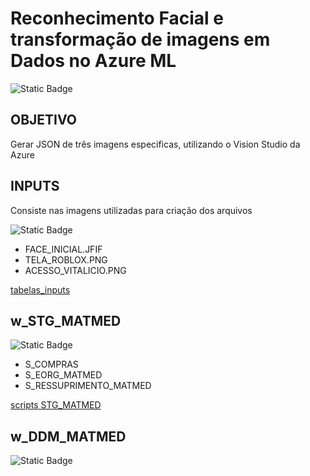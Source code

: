 # Reconhecimento Facial e transformação de imagens em Dados no Azure ML

![Static Badge](https://img.shields.io/badge/-DESAFIO_DE_PROJETO-blue)


## OBJETIVO

Gerar JSON de três imagens especificas, utilizando o Vision Studio da Azure

## INPUTS

Consiste nas imagens utilizadas para criação dos arquivos 

![Static Badge](https://img.shields.io/badge/IMAGENS-8A2BE2)

- FACE_INICIAL.JFIF
- TELA_ROBLOX.PNG
- ACESSO_VITALICIO.PNG

[tabelas_inputs]([https://gitlab.pbh.gov.br/projetos-astis/data-mart/dm-matmed/-/tree/main/script_tabelas/REC?ref_type=heads](https://github.com/nanninha/reconhecimento_imagem/edit/main/inputs))

## w_STG_MATMED

![Static Badge](https://img.shields.io/badge/TABELAS%20STG-8A2BE2)

-   S_COMPRAS
-   S_EORG_MATMED
-   S_RESSUPRIMENTO_MATMED

[scripts STG_MATMED](https://gitlab.pbh.gov.br/projetos-astis/data-mart/dm-matmed/-/tree/main/script_tabelas/STG?ref_type=heads)

## w_DDM_MATMED

![Static Badge](https://img.shields.io/badge/TABELAS%20DDM-8A2BE2)


